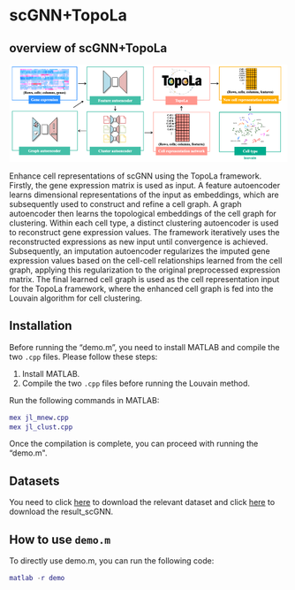 # scGNN+TopoLa 
## overview of scGNN+TopoLa 

<p align="center">
<img src="https://github.com/kaizheng-academic/TopoLa/blob/main/src/scGNN_TopoLa.png" width="1000" />
</p>
Enhance cell representations of scGNN using the TopoLa framework. Firstly, the gene expression matrix is used as input. A feature autoencoder learns dimensional representations of the input as embeddings, which are subsequently used to construct and refine a cell graph. A graph autoencoder then learns the topological embeddings of the cell graph for clustering. Within each cell type, a distinct clustering autoencoder is used to reconstruct gene expression values. The framework iteratively uses the reconstructed expressions as new input until convergence is achieved. Subsequently, an imputation autoencoder regularizes the imputed gene expression values based on the cell-cell relationships learned from the cell graph, applying this regularization to the original preprocessed expression matrix. The final learned cell graph is used as the cell representation input for the TopoLa framework, where the enhanced cell graph is fed into the Louvain algorithm for cell clustering.

Installation
------------

Before running the “demo.m”, you need to install MATLAB and compile the two `.cpp` files. Please follow these steps:

1. Install MATLAB.
2. Compile the two `.cpp` files before running the Louvain method.

Run the following commands in MATLAB:

```matlab
mex jl_mnew.cpp
mex jl_clust.cpp
```

Once the compilation is complete, you can proceed with running the  “demo.m".


## Datasets 

You need to click [here](https://drive.google.com/file/d/1C8juR13mdTXpXhqfIzG29IQBdinROE2_/view?usp=share_link)  to download the relevant dataset and click [here](https://drive.google.com/file/d/1C8juR13mdTXpXhqfIzG29IQBdinROE2_/view?usp=share_link)  to download the result_scGNN.


How to use `demo.m`
-------------------
To directly use demo.m, you can run the following code:
```matlab
matlab -r demo
```
